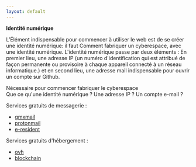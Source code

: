 ```yaml
---
layout: default
---
```

**Identité numérique**

L’Élément indispensable pour commencer à utiliser le web est de se créer une identité numérique: il faut 
Comment fabriquer un cyberespace, avec une identité numérique.
L'identité numérique passe par deux éléments : 
    En premier lieu, une adresse IP (un numéro d'identification qui est attribué de façon permanente ou provisoire à chaque appareil connecté à un réseau informatique.)
    et en second lieu, une adresse mail indispensable pour ouvrir un compte sur Github.


Nécessaire pour commencer fabriquer le cyberespace<br>
Que ce qu'une identité numérique ? Une adresse IP ? Un compte e-mail ?
 
Services gratuits de messagerie :

 - <a href="https://www.gmx.fr/">gmxmail</a><br>
 - <a href="https://protonmail.com">protonmail</a><br>
 - <a href="https://e-resident.gov.ee/">e-resident</a>
    
 Services gratuits d'hébergement :

 - <a href="https://www.ovh.com/fr/domaines/offre_hebergement_start10m.xml">ovh</a><br>
 - <a href="https://blockchainfrance.net/">blockchain</a>
